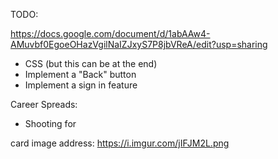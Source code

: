 TODO:

https://docs.google.com/document/d/1abAAw4-AMuvbf0EgoeOHazVgilNaIZJxyS7P8jbVReA/edit?usp=sharing

- CSS (but this can be at the end)
- Implement a "Back" button
- Implement a sign in feature
  
Career Spreads:
- Shooting for

card image address: https://i.imgur.com/jIFJM2L.png

